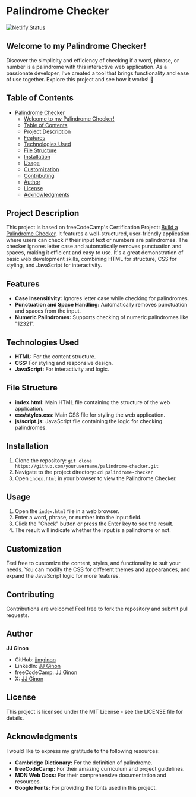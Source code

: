 # Palindrome Checker

[![Netlify Status](https://api.netlify.com/api/v1/badges/e2922019-5614-4f9e-92cf-0eb30255c07d/deploy-status)](https://app.netlify.com/sites/my-palindrome-checker-app/deploys)

## Welcome to my Palindrome Checker!

Discover the simplicity and efficiency of checking if a word, phrase, or number is a palindrome with this interactive web application. As a passionate developer, I've created a tool that brings functionality and ease of use together. Explore this project and see how it works! 🚀

## Table of Contents

- [Palindrome Checker](#palindrome-checker)
  - [Welcome to my Palindrome Checker!](#welcome-to-my-palindrome-checker)
  - [Table of Contents](#table-of-contents)
  - [Project Description](#project-description)
  - [Features](#features)
  - [Technologies Used](#technologies-used)
  - [File Structure](#file-structure)
  - [Installation](#installation)
  - [Usage](#usage)
  - [Customization](#customization)
  - [Contributing](#contributing)
  - [Author](#author)
  - [License](#license)
  - [Acknowledgments](#acknowledgments)

## Project Description

This project is based on freeCodeCamp's Certification Project: [Build a Palindrome Checker](https://www.freecodecamp.org/learn/javascript-algorithms-and-data-structures-v8/build-a-palindrome-checker-project/build-a-palindrome-checker). It features a well-structured, user-friendly application where users can check if their input text or numbers are palindromes. The checker ignores letter case and automatically removes punctuation and spaces, making it efficient and easy to use. It's a great demonstration of basic web development skills, combining HTML for structure, CSS for styling, and JavaScript for interactivity.

## Features

- **Case Insensitivity:** Ignores letter case while checking for palindromes.
- **Punctuation and Space Handling:** Automatically removes punctuation and spaces from the input.
- **Numeric Palindromes:** Supports checking of numeric palindromes like "12321".

## Technologies Used

- **HTML:** For the content structure.
- **CSS:** For styling and responsive design.
- **JavaScript:** For interactivity and logic.

## File Structure

- **index.html:** Main HTML file containing the structure of the web application.
- **css/styles.css:** Main CSS file for styling the web application.
- **js/script.js:** JavaScript file containing the logic for checking palindromes.

## Installation

1. Clone the repository: `git clone https://github.com/yourusername/palindrome-checker.git`
2. Navigate to the project directory: `cd palindrome-checker`
3. Open `index.html` in your browser to view the Palindrome Checker.

## Usage

1. Open the `index.html` file in a web browser.
2. Enter a word, phrase, or number into the input field.
3. Click the "Check" button or press the Enter key to see the result.
4. The result will indicate whether the input is a palindrome or not.

## Customization

Feel free to customize the content, styles, and functionality to suit your needs. You can modify the CSS for different themes and appearances, and expand the JavaScript logic for more features.

## Contributing

Contributions are welcome! Feel free to fork the repository and submit pull requests.

## Author

**JJ Ginon**

- GitHub: [jjmginon](https://github.com/jjmginon)
- LinkedIn: [JJ Ginon](https://www.linkedin.com/in/jjmginon/)
- freeCodeCamp: [JJ Ginon](https://www.freecodecamp.org/jjmginon)
- X: [JJ Ginon](https://x.com/jjmginon)

## License

This project is licensed under the MIT License - see the LICENSE file for details.

## Acknowledgments

I would like to express my gratitude to the following resources:

- **Cambridge Dictionary:** For the definition of palindrome.
- **freeCodeCamp:** For their amazing curriculum and project guidelines.
- **MDN Web Docs:** For their comprehensive documentation and resources.
- **Google Fonts:** For providing the fonts used in this project.
